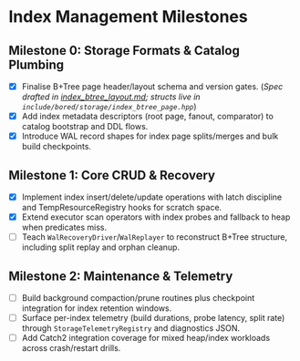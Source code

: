 # Index Management Milestones

## Milestone 0: Storage Formats & Catalog Plumbing
- [x] Finalise B+Tree page header/layout schema and version gates. (_Spec drafted in [index_btree_layout.md](index_btree_layout.md); structs live in `include/bored/storage/index_btree_page.hpp`_) 
- [x] Add index metadata descriptors (root page, fanout, comparator) to catalog bootstrap and DDL flows.
- [x] Introduce WAL record shapes for index page splits/merges and bulk build checkpoints.

## Milestone 1: Core CRUD & Recovery
- [x] Implement index insert/delete/update operations with latch discipline and TempResourceRegistry hooks for scratch space.
- [x] Extend executor scan operators with index probes and fallback to heap when predicates miss.
- [ ] Teach `WalRecoveryDriver`/`WalReplayer` to reconstruct B+Tree structure, including split replay and orphan cleanup.

## Milestone 2: Maintenance & Telemetry
- [ ] Build background compaction/prune routines plus checkpoint integration for index retention windows.
- [ ] Surface per-index telemetry (build durations, probe latency, split rate) through `StorageTelemetryRegistry` and diagnostics JSON.
- [ ] Add Catch2 integration coverage for mixed heap/index workloads across crash/restart drills.

